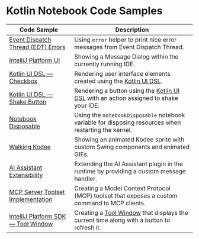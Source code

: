 # Kotlin Notebook Code Samples

| Code Sample                                                | Description                                                                                                                                    |
|------------------------------------------------------------|------------------------------------------------------------------------------------------------------------------------------------------------|
| [Event Dispatch Thread (EDT) Errors](./edt_errors.ipynb)   | Using `error` helper to print nice error messages from Event Dispatch Thread.                                                                  |
| [IntelliJ Platform UI](./intellij_platform_ui.ipynb)       | Showing a Message Dialog within the currently running IDE.                                                                                     |
| [Kotlin UI DSL — Checkbox](./kotlin_ui_dsl.ipynb)          | Rendering user interface elements created using the [Kotlin UI DSL](https://plugins.jetbrains.com/docs/intellij/kotlin-ui-dsl-version-2.html). |
| [Kotlin UI DSL — Shake Button](./shake_button.ipynb)       | Rendering a button using the [Kotlin UI DSL](https://plugins.jetbrains.com/docs/intellij/kotlin-ui-dsl-version-2.html) with an action assigned to shake your IDE.
| [Notebook Disposable](./notebook_disposable.ipynb)         | Using the `notebookDisposable` notebook variable for disposing resources when restarting the kernel.
| [Walking Kodee](./walking_kodee.ipynb)                     | Showing an animated Kodee sprite with custom Swing components and animated GIFs.
| [AI Assistant Extensibility](./aia_extensibility.ipynb)    | Extending the AI Assistant plugin in the runtime by providing a custom message handler.                                                        |
| [MCP Server Toolset Implementation](./mcp.ipynb)           | Creating a Model Context Protocol (MCP) toolset that exposes a custom command to MCP clients.
| [IntelliJ Platform SDK — Tool Window](./tool_window.ipynb) | Creating a [Tool Window](https://plugins.jetbrains.com/docs/intellij/tool-windows.html) that displays the current time along with a button to refresh it.


